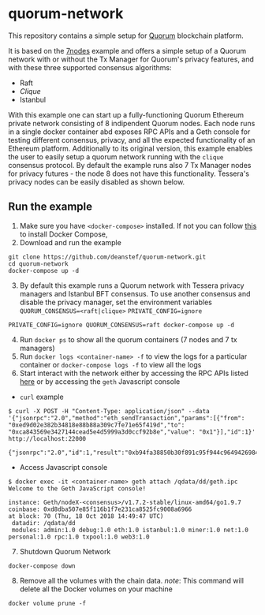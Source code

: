# quorum-network
This repository contains a simple setup for [Quorum](https://github.com/jpmorganchase/quorum) blockchain platform.

It is based on the [7nodes](https://github.com/jpmorganchase/quorum-examples) example and offers a simple setup of a Quorum network with or without the Tx Manager for Quorum's privacy features, and with these three supported consensus algorithms:
* Raft
* *Clique*
* Istanbul

With this example one can start up a fully-functioning Quorum Ethereum private network consisting of 8 indipendent Quorum nodes. Each node runs in a single docker container abd exposes RPC APIs and a Geth console for testing different consensus, privacy, and all the expected functionality of an Ethereum platform. Additionally to its original version, this example enables the user to easily setup a quorum network running with the `clique` consensus protocol. 
By default the example runs also 7 Tx Manager nodes for privacy futures - the node 8 does not have this functionality. Tessera's privacy nodes can be easily disabled as shown below.

## Run the example
1. Make sure you have `<docker-compose>` installed. If not you can follow [this](https://docs.docker.com/compose/install/) to install Docker Compose,
2. Download and run the example
```
git clone https://github.com/deanstef/quorum-network.git
cd quorum-network
docker-compose up -d
```
3. By default this example runs a Quorum network with Tessera privacy managers and Istanbul BFT consensus. To use another consensus and disable the privacy manager, set the environment variables `QUORUM_CONSENSUS=<raft|clique>` `PRIVATE_CONFIG=ignore`
```
PRIVATE_CONFIG=ignore QUORUM_CONSENSUS=raft docker-compose up -d
```
4. Run `docker ps` to show all the quorum containers (7 nodes and 7 tx managers)
5. Run `docker logs <container-name> -f` to view the logs for a particular container or `docker-compose logs -f` to view all the logs
6. Start interact with the network either by accessing the RPC APIs listed [here](https://eth.wiki/json-rpc/API) or by accessing the `geth` Javascript console
  - `curl` example
  ```
  $ curl -X POST -H "Content-Type: application/json" --data '{"jsonrpc":"2.0","method":"eth_sendTransaction","params":[{"from": "0xed9d02e382b34818e88b88a309c7fe71e65f419d","to": "0xca843569e3427144cead5e4d5999a3d0ccf92b8e","value": "0x1"}],"id":1}' http://localhost:22000
  
{"jsonrpc":"2.0","id":1,"result":"0xb94fa38850b30f891c95f944c9649426984517d7783c00a75cd0da71d7cf7f7b"}
  ```
  - Access Javascript console
  ```
  $ docker exec -it <container-name> geth attach /qdata/dd/geth.ipc
  Welcome to the Geth JavaScript console!

  instance: Geth/nodeX-<consensus>/v1.7.2-stable/linux-amd64/go1.9.7
  coinbase: 0xd8dba507e85f116b1f7e231ca8525fc9008a6966
  at block: 70 (Thu, 18 Oct 2018 14:49:47 UTC)
   datadir: /qdata/dd
   modules: admin:1.0 debug:1.0 eth:1.0 istanbul:1.0 miner:1.0 net:1.0 personal:1.0 rpc:1.0 txpool:1.0 web3:1.0
  ```
7. Shutdown Quorum Network
```
docker-compose down
```
8. Remove all the volumes with the chain data. *note*: This command will delete all the Docker volumes on your machine
```
docker volume prune -f
```
